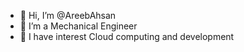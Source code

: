 - 👋 Hi, I’m @AreebAhsan
- 🌱 I’m a Mechanical Engineer 
- 👀 I have interest Cloud computing and development 

<!---
AreebAhsan/AreebAhsan is a ✨ special ✨ repository because its `README.md` (this file) appears on your GitHub profile.
You can click the Preview link to take a look at your changes.
--->
